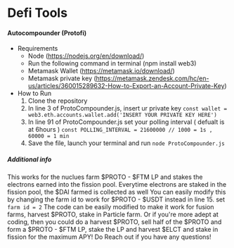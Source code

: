 # Defi Tools
####  Autocompounder (Protofi)

- Requirements
    - Node (https://nodejs.org/en/download/)
    - Run the following command in terminal (npm install web3) 
    - Metamask Wallet (https://metamask.io/download/)
    - Metamask private key (https://metamask.zendesk.com/hc/en-us/articles/360015289632-How-to-Export-an-Account-Private-Key)
- How to Run
    1) Clone the repository
    2) In line 3 of ProtoCompounder.js, insert ur private key 
        `const wallet = web3.eth.accounts.wallet.add('INSERT YOUR PRIVATE KEY HERE')`
    3)  In line 91 of ProtoCompounder.js set your polling interval ( defualt is at 6hours )
    `const POLLING_INTERVAL = 21600000 // 1000 = 1s , 60000 = 1 min`
    4) Save the file, launch your terminal and run 
    `node ProtoCompounder.js`   

##### Additional info
This works for the nuclues farm $PROTO - $FTM LP and stakes the electrons earned into the fission pool. Everytime electrons are staked in the fission pool, the $DAI farmed is collected as well
You can easily modify this by changing the farm id to work for $PROTO - $USDT instead in line 15. set `farm id = 2`
The code can be easily modified to make it work for fusion farms, harvest $PROTO, stake in Particle farm. Or if you're more adept at coding, then you could do a harvest $PROTO, sell half of the $PROTO and form a $PROTO - $FTM LP, stake the LP and harvest $ELCT and stake in fission for the maximum APY!
Do Reach out if you have any questions!
